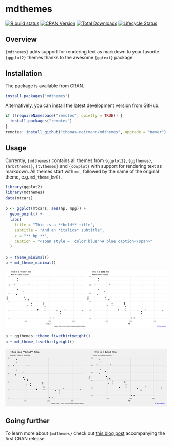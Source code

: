 mdthemes
================

[![R build
status](https://github.com/thomas-neitmann/mdthemes/workflows/R-CMD-check/badge.svg)](https://github.com/thomas-neitmann/mdthemes/actions)
[![CRAN
Version](https://www.r-pkg.org/badges/version/mdthemes?color=green)](https://cran.r-project.org/package=mdthemes)
[![Total
Downloads](http://cranlogs.r-pkg.org/badges/grand-total/mdthemes?color=green)](https://cran.r-project.org/package=mdthemes)
[![Lifecycle
Status](https://img.shields.io/badge/lifecycle-experimental-orange.svg)](https://lifecycle.r-lib.org/articles/stages.html)

## Overview

`{mdthemes}` adds support for rendering text as markdown to your
favorite `{ggplot2}` themes thanks to the awesome `{ggtext}` package.

## Installation

The package is available from CRAN.

``` r
install.packages("mdthemes")
```

Alternatively, you can install the latest development version from
GitHub.

``` r
if (!requireNamespace("remotes", quietly = TRUE)) {
  install.packages("remotes")
}
remotes::install_github("thomas-neitmann/mdthemes", upgrade = "never")
```

## Usage

Currently, `{mdthemes}` contains all themes from `{ggplot2}`,
`{ggthemes}`, `{hrbrthemes}`, `{tvthemes}` and `{cowplot}` with support
for rendering text as markdown. All themes start with `md_` followed by
the name of the original theme, e.g. `md_theme_bw()`.

``` r
library(ggplot2)
library(mdthemes)
data(mtcars)

p <- ggplot(mtcars, aes(hp, mpg)) +
  geom_point() +
  labs(
    title = "This is a **bold** title",
    subtitle = "And an *italics* subtitle",
    x = "**_hp_**",
    caption = "<span style = 'color:blue'>A blue caption</span>"
  )

p + theme_minimal()
p + md_theme_minimal()
```

<img src="man/figures/README-examples-1.png" width="50%" /><img src="man/figures/README-examples-2.png" width="50%" />

``` r
p + ggthemes::theme_fivethirtyeight()
p + md_theme_fivethirtyeight()
```

<img src="man/figures/README-examples_cont-1.png" width="50%" /><img src="man/figures/README-examples_cont-2.png" width="50%" />

## Going further

To learn more about `{mdthemes}` check out [this blog
post](https://thomasadventure.blog/posts/mdthemes-is-on-cran-markdown-powered-themes-for-ggplot2/)
accompanying the first CRAN release.
